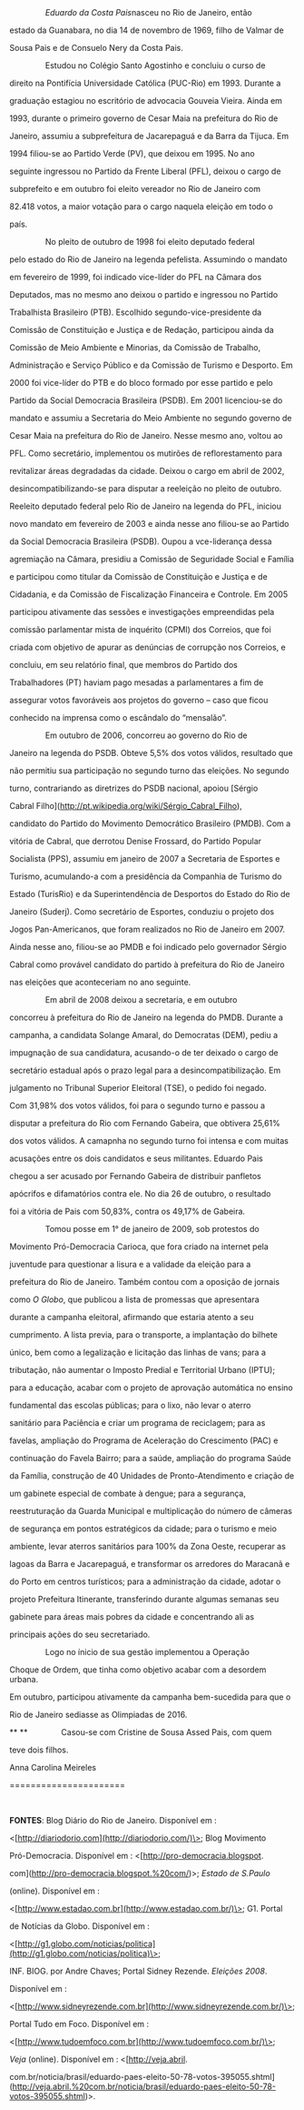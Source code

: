 

 



                *Eduardo da Costa Pais*nasceu no Rio de Janeiro, então

estado da Guanabara, no dia 14 de novembro de 1969, filho de Valmar de

Sousa Pais e de Consuelo Nery da Costa Pais.  



                Estudou no Colégio Santo Agostinho e concluiu o curso de

direito na Pontifícia Universidade Católica (PUC-Rio) em 1993. Durante a

graduação estagiou no escritório de advocacia Gouveia Vieira. Ainda em

1993, durante o primeiro governo de Cesar Maia na prefeitura do Rio de

Janeiro, assumiu a subprefeitura de Jacarepaguá e da Barra da Tijuca. Em

1994 filiou-se ao Partido Verde (PV), que deixou em 1995. No ano

seguinte ingressou no Partido da Frente Liberal (PFL), deixou o cargo de

subprefeito e em outubro foi eleito vereador no Rio de Janeiro com

82.418 votos, a maior votação para o cargo naquela eleição em todo o

país.



                No pleito de outubro de 1998 foi eleito deputado federal

pelo estado do Rio de Janeiro na legenda pefelista. Assumindo o mandato

em fevereiro de 1999, foi indicado vice-líder do PFL na Câmara dos

Deputados, mas no mesmo ano deixou o partido e ingressou no Partido

Trabalhista Brasileiro (PTB). Escolhido segundo-vice-presidente da

Comissão de Constituição e Justiça e de Redação, participou ainda da

Comissão de Meio Ambiente e Minorias, da Comissão de Trabalho,

Administração e Serviço Público e da Comissão de Turismo e Desporto. Em

2000 foi vice-líder do PTB e do bloco formado por esse partido e pelo

Partido da Social Democracia Brasileira (PSDB). Em 2001 licenciou-se do

mandato e assumiu a Secretaria do Meio Ambiente no segundo governo de

Cesar Maia na prefeitura do Rio de Janeiro. Nesse mesmo ano, voltou ao

PFL. Como secretário, implementou os mutirões de reflorestamento para

revitalizar áreas degradadas da cidade. Deixou o cargo em abril de 2002,

desincompatibilizando-se para disputar a reeleição no pleito de outubro.



Reeleito deputado federal pelo Rio de Janeiro na legenda do PFL, iniciou

novo mandato em fevereiro de 2003 e ainda nesse ano filiou-se ao Partido

da Social Democracia Brasileira (PSDB). Oupou a vce-liderança dessa

agremiação na Câmara, presidiu a Comissão de Seguridade Social e Família

e participou como titular da Comissão de Constituição e Justiça e de

Cidadania, e da Comissão de Fiscalização Financeira e Controle. Em 2005

participou ativamente das sessões e investigações empreendidas pela

comissão parlamentar mista de inquérito (CPMI) dos Correios, que foi

criada com objetivo de apurar as denúncias de corrupção nos Correios, e

concluiu, em seu relatório final, que membros do Partido dos

Trabalhadores (PT) haviam pago mesadas a parlamentares a fim de

assegurar votos favoráveis aos projetos do governo – caso que ficou

conhecido na imprensa como o escândalo do “mensalão”.



                Em outubro de 2006, concorreu ao governo do Rio de

Janeiro na legenda do PSDB. Obteve 5,5% dos votos válidos, resultado que

não permitiu sua participação no segundo turno das eleições. No segundo

turno, contrariando as diretrizes do PSDB nacional, apoiou [Sérgio

Cabral Filho](http://pt.wikipedia.org/wiki/Sérgio_Cabral_Filho),

candidato do Partido do Movimento Democrático Brasileiro (PMDB). Com a

vitória de Cabral, que derrotou Denise Frossard, do Partido Popular

Socialista (PPS), assumiu em janeiro de 2007 a Secretaria de Esportes e

Turismo, acumulando-a com a presidência da Companhia de Turismo do

Estado (TurisRio) e da Superintendência de Desportos do Estado do Rio de

Janeiro (Suderj). Como secretário de Esportes, conduziu o projeto dos

Jogos Pan-Americanos, que foram realizados no Rio de Janeiro em 2007.

Ainda nesse ano, filiou-se ao PMDB e foi indicado pelo governador Sérgio

Cabral como provável candidato do partido à prefeitura do Rio de Janeiro

nas eleições que aconteceriam no ano seguinte.



                Em abril de 2008 deixou a secretaria, e em outubro

concorreu à prefeitura do Rio de Janeiro na legenda do PMDB. Durante a

campanha, a candidata Solange Amaral, do Democratas (DEM), pediu a

impugnação de sua candidatura, acusando-o de ter deixado o cargo de

secretário estadual após o prazo legal para a desincompatibilização. Em

julgamento no Tribunal Superior Eleitoral (TSE), o pedido foi negado.

Com 31,98% dos votos válidos, foi para o segundo turno e passou a

disputar a prefeitura do Rio com Fernando Gabeira, que obtivera 25,61%

dos votos válidos. A camapnha no segundo turno foi intensa e com muitas

acusações entre os dois candidatos e seus militantes. Eduardo Pais

chegou a ser acusado por Fernando Gabeira de distribuir panfletos

apócrifos e difamatórios contra ele. No dia 26 de outubro, o resultado

foi a vitória de Pais com 50,83%, contra os 49,17% de Gabeira.



                Tomou posse em 1° de janeiro de 2009, sob protestos do 

Movimento Pró-Democracia Carioca, que fora criado na internet pela

juventude para questionar a lisura e a validade da eleição para a

prefeitura do Rio de Janeiro. Também contou com a oposição de jornais

como *O Globo*, que publicou a lista de promessas que apresentara

durante a campanha eleitoral, afirmando que estaria atento a seu

cumprimento. A lista previa, para o transporte, a implantação do bilhete

único, bem como a legalização e licitação das linhas de vans; para a

tributação, não aumentar o Imposto Predial e Territorial Urbano (IPTU);

para a educação, acabar com o projeto de aprovação automática no ensino

fundamental das escolas públicas; para o lixo, não levar o aterro

sanitário para Paciência e criar um programa de reciclagem; para as

favelas, ampliação do Programa de Aceleração do Crescimento (PAC) e

continuação do Favela Bairro; para a saúde, ampliação do programa Saúde

da Família, construção de 40 Unidades de Pronto-Atendimento e criação de

um gabinete especial de combate à dengue; para a segurança,

reestruturação da Guarda Municipal e multiplicação do número de câmeras

de segurança em pontos estratégicos da cidade; para o turismo e meio

ambiente, levar aterros sanitários para 100% da Zona Oeste, recuperar as

lagoas da Barra e Jacarepaguá, e transformar os arredores do Maracanã e

do Porto em centros turísticos; para a administração da cidade, adotar o

projeto Prefeitura Itinerante, transferindo durante algumas semanas seu

gabinete para áreas mais pobres da cidade e concentrando ali as

principais ações do seu secretariado.



                Logo no ínicio de sua gestão implementou a Operação

Choque de Ordem, que tinha como objetivo acabar com a desordem urbana.

Em outubro, participou ativamente da campanha bem-sucedida para que o

Rio de Janeiro sediasse as Olimpiadas de 2016.  



** **               Casou-se com Cristine de Sousa Assed Pais, com quem

teve dois filhos.



Anna Carolina Meireles

======================



 



**FONTES**: Blog Diário do Rio de Janeiro. Disponível em :

\<[http://diariodorio.com](http://diariodorio.com/)\>; Blog Movimento

Pró-Democracia. Disponível em : \<[http://pro-democracia.blogspot.

com](http://pro-democracia.blogspot.%20com/)\>; *Estado de S.Paulo*

(online). Disponível em :

\<[http://www.estadao.com.br](http://www.estadao.com.br/)\>; G1. Portal

de Notícias da Globo. Disponível em :

\<[http://g1.globo.com/noticias/politica](http://g1.globo.com/noticias/politica)\>;

INF. BIOG. por Andre Chaves; Portal Sidney Rezende. *Eleições 2008*.

Disponível em :

\<[http://www.sidneyrezende.com.br](http://www.sidneyrezende.com.br/)\>;

Portal Tudo em Foco. Disponível em :

\<[http://www.tudoemfoco.com.br](http://www.tudoemfoco.com.br/)\>;

*Veja* (online). Disponível em : \<[http://veja.abril.

com.br/noticia/brasil/eduardo-paes-eleito-50-78-votos-395055.shtml](http://veja.abril.%20com.br/noticia/brasil/eduardo-paes-eleito-50-78-votos-395055.shtml)\>.

